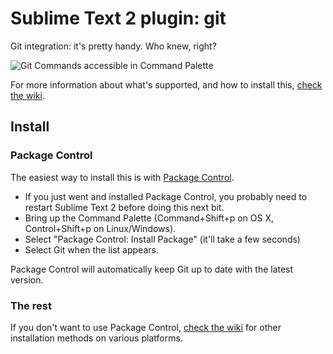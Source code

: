 # Sublime Text 2 plugin: git

Git integration: it's pretty handy. Who knew, right?

![Git Commands accessible in Command Palette](https://github.com/kemayo/sublime-text-git/wiki/images/palette.png)

For more information about what's supported, and how to install this, [check the wiki](https://github.com/kemayo/sublime-text-2-git/wiki).

## Install

### Package Control

The easiest way to install this is with [Package Control](http://wbond.net/sublime\_packages/package\_control).

 * If you just went and installed Package Control, you probably need to restart Sublime Text 2 before doing this next bit.
 * Bring up the Command Palette (Command+Shift+p on OS X, Control+Shift+p on Linux/Windows).
 * Select "Package Control: Install Package" (it'll take a few seconds)
 * Select Git when the list appears.

Package Control will automatically keep Git up to date with the latest version.

### The rest

If you don't want to use Package Control, [check the wiki](https://github.com/kemayo/sublime-text-2-git/wiki) for other installation methods on various platforms.
